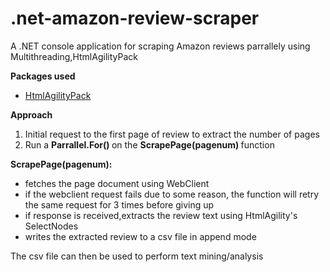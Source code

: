 # .net-amazon-review-scraper
A .NET console application for scraping Amazon reviews parrallely using Multithreading,HtmlAgilityPack

<b> Packages used </b>

- <a href="https://www.nuget.org/packages/HtmlAgilityPack/" target="_blank">HtmlAgilityPack</a>

<b> Approach </b>

1.  Initial request to the first page of review to extract the number of pages
2.  Run a <b> Parrallel.For() </b> on the <b> ScrapePage(pagenum) </b> function

<b>ScrapePage(pagenum):</b>
- fetches the page document using WebClient
- if the webclient request fails due to some reason, the function will retry the same request for 3 times before giving up
- if response is received,extracts the review text using HtmlAgility's SelectNodes
- writes the extracted review to a csv file in append mode

The csv file can then be used to perform text mining/analysis
